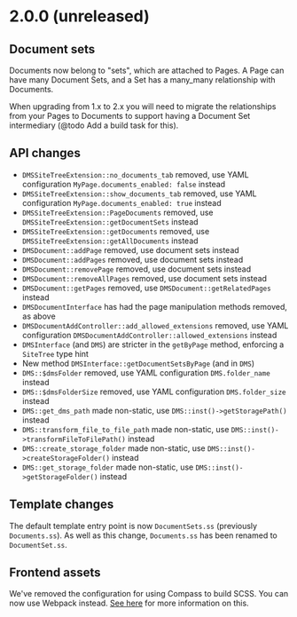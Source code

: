 # 2.0.0 (unreleased)

## Document sets

Documents now belong to "sets", which are attached to Pages. A Page can have many Document Sets, and a Set has a
many_many relationship with Documents.

When upgrading from 1.x to 2.x you will need to migrate the relationships from your Pages to Documents to support
having a Document Set intermediary (@todo Add a build task for this).

## API changes

* `DMSSiteTreeExtension::no_documents_tab` removed, use YAML configuration `MyPage.documents_enabled: false` instead
* `DMSSiteTreeExtension::show_documents_tab` removed, use YAML configuration `MyPage.documents_enabled: true` instead
* `DMSSiteTreeExtension::PageDocuments` removed, use `DMSSiteTreeExtension::getDocumentSets` instead
* `DMSSiteTreeExtension::getDocuments` removed, use `DMSSiteTreeExtension::getAllDocuments` instead
* `DMSDocument::addPage` removed, use document sets instead
* `DMSDocument::addPages` removed, use document sets instead
* `DMSDocument::removePage` removed, use document sets instead
* `DMSDocument::removeAllPages` removed, use document sets instead
* `DMSDocument::getPages` removed, use `DMSDocument::getRelatedPages` instead
* `DMSDocumentInterface` has had the page manipulation methods removed, as above
* `DMSDocumentAddController::add_allowed_extensions` removed, use YAML configuration `DMSDocumentAddController::allowed_extensions` instead
* `DMSInterface` (and `DMS`) are stricter in the `getByPage` method, enforcing a `SiteTree` type hint
* New method `DMSInterface::getDocumentSetsByPage` (and in `DMS`)
* `DMS::$dmsFolder` removed, use YAML configuration `DMS.folder_name` instead
* `DMS::$dmsFolderSize` removed, use YAML configuration `DMS.folder_size` instead
* `DMS::get_dms_path` made non-static, use `DMS::inst()->getStoragePath()` instead
* `DMS::transform_file_to_file_path` made non-static, use `DMS::inst()->transformFileToFilePath()` instead
* `DMS::create_storage_folder` made non-static, use `DMS::inst()->createStorageFolder()` instead
* `DMS::get_storage_folder` made non-static, use `DMS::inst()->getStorageFolder()` instead

## Template changes

The default template entry point is now `DocumentSets.ss` (previously `Documents.ss`). As well as this change,
`Documents.ss` has been renamed to `DocumentSet.ss`.

## Frontend assets

We've removed the configuration for using Compass to build SCSS. You can now use Webpack instead.
[See here](building-frontend-assets.md) for more information on this.
